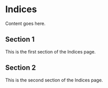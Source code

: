 # Indices

Content goes here.

## Section 1

This is the first section of the Indices page.

## Section 2

This is the second section of the Indices page.

